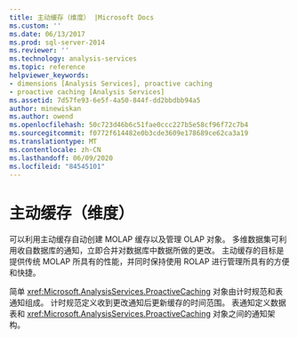 ```yaml
---
title: 主动缓存（维度） |Microsoft Docs
ms.custom: ''
ms.date: 06/13/2017
ms.prod: sql-server-2014
ms.reviewer: ''
ms.technology: analysis-services
ms.topic: reference
helpviewer_keywords:
- dimensions [Analysis Services], proactive caching
- proactive caching [Analysis Services]
ms.assetid: 7d57fe93-6e5f-4a50-844f-dd2bbdbb94a5
author: minewiskan
ms.author: owend
ms.openlocfilehash: 50c723d46b6c51fae0ccc227b5e58cf96f72c7b4
ms.sourcegitcommit: f0772f614482e0b3cde3609e178689ce62ca3a19
ms.translationtype: MT
ms.contentlocale: zh-CN
ms.lasthandoff: 06/09/2020
ms.locfileid: "84545101"
---
```

# <a name="proactive-caching-dimensions"></a>主动缓存（维度）
  可以利用主动缓存自动创建 MOLAP 缓存以及管理 OLAP 对象。 多维数据集可利用收自数据库的通知，立即合并对数据库中数据所做的更改。 主动缓存的目标是提供传统 MOLAP 所具有的性能，并同时保持使用 ROLAP 进行管理所具有的方便和快捷。  
  
 简单 <xref:Microsoft.AnalysisServices.ProactiveCaching> 对象由计时规范和表通知组成。 计时规范定义收到更改通知后更新缓存的时间范围。 表通知定义数据表和 <xref:Microsoft.AnalysisServices.ProactiveCaching> 对象之间的通知架构。  
  
  
